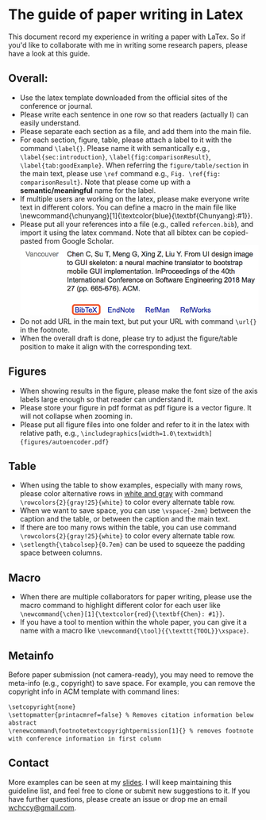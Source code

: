 # The guide of paper writing in Latex

This document record my experience in writing a paper with LaTex. So if you'd like to collaborate with me in writing some research papers, please have a look at this guide.

## Overall:
- Use the latex template downloaded from the official sites of the conference or journal.
- Please write each sentence in one row so that readers (actually I) can easily understand.
- Please separate each section as a file, and add them into the main file.
- For each section, figure, table, please attach a label to it with the command `\label{}`. Please name it with semantically e.g., `\label{sec:introduction}`, `\label{fig:comparisonResult}`, `\label{tab:goodExample}`. When referring the `figure/table/section` in the main text, please use `\ref` command e.g., `Fig. \ref{fig: comparisonResult}`. Note that please come up with a **semantic/meaningful** name for the label.
- If multiple users are working on the latex, please make everyone write text in different colors. You can define a macro in the main file like \newcommand{\chunyang}[1]{\textcolor{blue}{\textbf{Chunyang}:#1}}. 
- Please put all your references into a file (e.g., called `refercen.bib`), and import it using the latex command. Note that all bibtex can be copied-pasted from Google Scholar.
![bibtex](googleScholar.png)
- Do not add URL in the main text, but put your URL with command `\url{}` in the footnote.
- When the overall draft is done, please try to adjust the figure/table position to make it align with the corresponding text.



## Figures
- When showing results in the figure, please make the font size of the axis labels large enough so that reader can understand it.
- Please store your figure in pdf format as pdf figure is a vector figure. It will not collapse when zooming in.
- Please put all figure files into one folder and refer to it in the latex with relative path, e.g., `\includegraphics[width=1.0\textwidth]{figures/autoencoder.pdf}`


## Table
- When using the table to show examples, especially with many rows, please color alternative rows in [white and gray](https://tex.stackexchange.com/questions/5365) with command `\rowcolors{2}{gray!25}{white}` to color every alternate table row. 
- When we want to save space, you can use `\vspace{-2mm}` between the caption and the table, or between the caption and the main text.
- If there are too many rows within the table, you can use command `\rowcolors{2}{gray!25}{white}` to color every alternate table row.
- `\setlength{\tabcolsep}{0.7em}` can be used to squeeze the padding space between columns.


## Macro
- When there are multiple collaborators for paper writing, please use the macro command to highlight different color for each user like `\newcommand{\chen}[1]{\textcolor{red}{\textbf{Chen}: #1}}`.
- If you have a tool to mention within the whole paper, you can give it a name with a macro like `\newcommand{\tool}{{\texttt{TOOL}}\xspace}`.


## Metainfo
Before paper submission (not camera-ready), you may need to remove the meta-info (e.g., copyright) to save space. For example, you can remove the copyright info in ACM template with command lines: 
```
\setcopyright{none}
\settopmatter{printacmref=false} % Removes citation information below abstract
\renewcommand\footnotetextcopyrightpermission[1]{} % removes footnote with conference information in first column
```


## Contact
More examples can be seen at my [slides](FIT4003-paperDiscussion_short.pdf).
I will keep maintaining this guideline list, and feel free to clone or submit new suggestions to it. If you have further questions, please create an issue or drop me an email wchccy@gmail.com.
